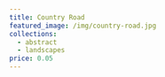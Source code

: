 ```yaml
---
title: Country Road
featured_image: /img/country-road.jpg
collections:
  - abstract
  - landscapes
price: 0.05
---
```


